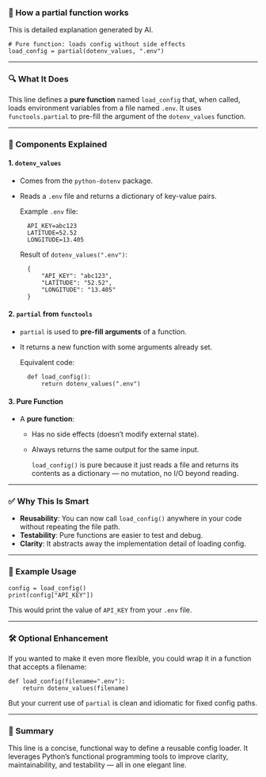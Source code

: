 ### 🧠 How a partial function works
This is detailed explanation generated by AI.

    # Pure function: loads config without side effects
    load_config = partial(dotenv_values, ".env")

---

### 🔍 What It Does

This line defines a **pure function** named `load_config` that, when called, loads environment variables from a file named `.env`. It uses `functools.partial` to pre-fill the argument of the `dotenv_values` function.

---

### 🧩 Components Explained

#### 1. `dotenv_values`

- Comes from the `python-dotenv` package.
- Reads a `.env` file and returns a dictionary of key-value pairs.

    Example `.env` file:

        API_KEY=abc123
        LATITUDE=52.52
        LONGITUDE=13.405

    Result of `dotenv_values(".env")`:

        {
            "API_KEY": "abc123",
            "LATITUDE": "52.52",
            "LONGITUDE": "13.405"
        }

#### 2. `partial` from `functools`

- `partial` is used to **pre-fill arguments** of a function.
- It returns a new function with some arguments already set.

    Equivalent code:

        def load_config():
            return dotenv_values(".env")

#### 3. Pure Function

- A **pure function**:
  - Has no side effects (doesn’t modify external state).
  - Always returns the same output for the same input.

    `load_config()` is pure because it just reads a file and returns its contents as a dictionary — no mutation, no I/O beyond reading.

---

### ✅ Why This Is Smart

- **Reusability**: You can now call `load_config()` anywhere in your code without repeating the file path.
- **Testability**: Pure functions are easier to test and debug.
- **Clarity**: It abstracts away the implementation detail of loading config.

---

### 🧪 Example Usage

    config = load_config()
    print(config["API_KEY"])

This would print the value of `API_KEY` from your `.env` file.

---

### 🛠️ Optional Enhancement

If you wanted to make it even more flexible, you could wrap it in a function that accepts a filename:

    def load_config(filename=".env"):
        return dotenv_values(filename)

But your current use of `partial` is clean and idiomatic for fixed config paths.

---

### 🧾 Summary

This line is a concise, functional way to define a reusable config loader. It leverages Python’s functional programming tools to improve clarity, maintainability, and testability — all in one elegant line.
